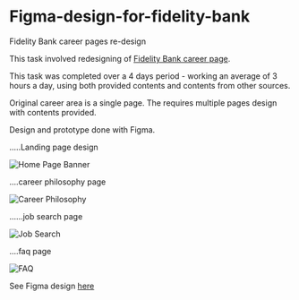 # Figma-design-for-fidelity-bank
Fidelity Bank career pages re-design


This task involved redesigning of [Fidelity Bank career page](https://www.fidelitybank.ng/careers/).

This task was completed over a 4 days period - working an average of 3 hours a day, using both provided contents and contents from other sources.

Original career area is a single page. The requires multiple pages design with contents provided.

Design and prototype done with Figma.

.....Landing page design

![Home Page Banner](https://user-images.githubusercontent.com/70877999/166114421-27844b55-5adc-435b-82ad-66b0101b9994.png)


....career philosophy page

![Career Philosophy](https://user-images.githubusercontent.com/70877999/166114459-3d95b7df-4e98-48ce-a711-220cfa72efb9.png)


......job search page

![Job Search](https://user-images.githubusercontent.com/70877999/166114483-09a56e19-8579-4bfe-93a5-90bb51d44d64.png)


....faq page

![FAQ](https://user-images.githubusercontent.com/70877999/166114505-0711f3bf-fa31-4028-80f1-71df7caa7438.png)


See Figma design [here](https://www.linkedin.com/safety/go?url=https%3A%2F%2Fwww.figma.com%2Ffile%2FRLdKxKlXq5bNM0zGleQYgZ%2FFidelity-Bank-Task%3Fnode-id%3D25%253A192&trk=flagship-messaging-web&messageThreadUrn=urn%3Ali%3AmessagingThread%3A2-MGZiNWM5MmMtMWJiOS00ZmI4LWIyMTktY2E3OWE5ZDFlNmZiXzAxMw%3D%3D&lipi=urn%3Ali%3Apage%3Ad_flagship3_feed%3B8graZIehSGCjBHlRAXB55Q%3D%3D)
